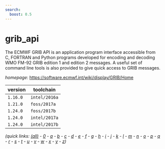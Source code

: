 ```yaml
---
search:
  boost: 0.5
---
```

# grib_api

The ECMWF GRIB API is an application program interface accessible from C, FORTRAN and Python  programs developed for encoding and decoding WMO FM-92 GRIB edition 1 and edition 2 messages. A useful set of  command line tools is also provided to give quick access to GRIB messages.

*homepage*: <https://software.ecmwf.int/wiki/display/GRIB/Home>

version | toolchain
--------|----------
``1.16.0`` | ``intel/2016a``
``1.21.0`` | ``foss/2017a``
``1.24.0`` | ``foss/2017b``
``1.24.0`` | ``intel/2017a``
``1.24.0`` | ``intel/2017b``


*(quick links: [(all)](../index.md) - [0](../0/index.md) - [a](../a/index.md) - [b](../b/index.md) - [c](../c/index.md) - [d](../d/index.md) - [e](../e/index.md) - [f](../f/index.md) - [g](../g/index.md) - [h](../h/index.md) - [i](../i/index.md) - [j](../j/index.md) - [k](../k/index.md) - [l](../l/index.md) - [m](../m/index.md) - [n](../n/index.md) - [o](../o/index.md) - [p](../p/index.md) - [q](../q/index.md) - [r](../r/index.md) - [s](../s/index.md) - [t](../t/index.md) - [u](../u/index.md) - [v](../v/index.md) - [w](../w/index.md) - [x](../x/index.md) - [y](../y/index.md) - [z](../z/index.md))*

